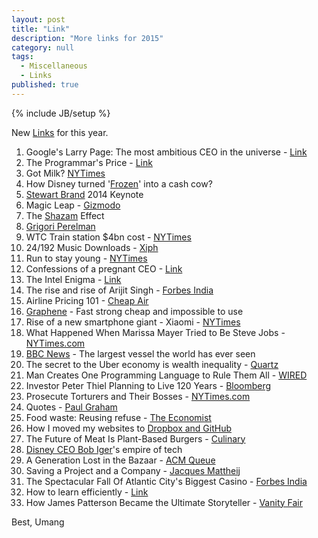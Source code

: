 ```yaml
---
layout: post
title: "Link"
description: "More links for 2015"
category: null
tags: 
  - Miscellaneous
  - Links
published: true
---
```


{% include JB/setup %}

<p>
New <a href="http://umangsaini.in/tags/#Links-ref">Links</a> for this year. 
</p>

1. Google's Larry Page: The most ambitious CEO in the universe - [Link](http://fortune.com/2014/11/13/googles-larry-page-the-most-ambitious-ceo-in-the-universe/)
2. The Programmar's Price - [Link](http://www.newyorker.com/magazine/2014/11/24/programmers-price)
3. Got Milk? [NYTimes](http://www.nytimes.com/2014/11/18/upshot/got-milk-might-not-be-doing-you-much-good.html)
4. How Disney turned '[Frozen](http://www.nytimes.com/2014/11/23/magazine/how-disney-turned-frozen-into-a-cash-cow.html)' into a cash cow?
5. [Stewart Brand](http://blog.longnow.org/02014/11/19/stewart-brand-keynote-video-from-02014-evernote-conference/) 2014 Keynote
6. Magic Leap - [Gizmodo](http://gizmodo.com/how-magic-leap-is-secretly-creating-a-new-alternate-rea-1660441103)
7. The [Shazam](http://www.theatlantic.com/magazine/archive/2014/12/the-shazam-effect/382237/?single_page=true) Effect
8. [Grigori Perelman](https://medium.com/@phacks/how-grigori-perelman-solved-one-of-maths-greatest-mystery-89426275cb7)
9. WTC Train station $4bn cost - [NYTimes](http://www.nytimes.com/2014/12/03/nyregion/the-4-billion-train-station-at-the-world-trade-center.html?_r=0)
10. 24/192 Music Downloads - [Xiph](http://xiph.org/~xiphmont/demo/neil-young.html)
11. Run to stay young - [NYTimes](http://well.blogs.nytimes.com/2014/12/03/run-to-stay-young/)
12. Confessions of a pregnant CEO - [Link](http://fortune.com/2014/12/10/confessions-of-a-pregnant-ceo-3-ways-im-working-differently/)
13. The Intel Enigma - [Link](http://www.mondaynote.com/2014/12/14/the-intel-enigma/)
14. The rise and rise of Arijit Singh - [Forbes India](http://forbesindia.com/article/2014-celebrity-100/the-rise-and-rise-of-arijit-singh/39203/0)
15. Airline Pricing 101 - [Cheap Air](http://www.cheapair.com/blog/travel-tips/air-fares-101-why-do-fares-change-all-the-time/)
16. [Graphene](http://www.newyorker.com/magazine/2014/12/22/material-question) - Fast strong cheap and impossible to use
17. Rise of a new smartphone giant - Xiaomi - [NYTimes](http://www.nytimes.com/2014/12/15/technology/the-rise-of-a-new-smartphone-giant-chinas-xiaomi.html)
18. What Happened When Marissa Mayer Tried to Be Steve Jobs - [NYTimes.com](http://www.nytimes.com/2014/12/21/magazine/what-happened-when-marissa-mayer-tried-to-be-steve-jobs.html?_r=1)
19. [BBC News](http://www.bbc.com/news/science-environment-30394137) - The largest vessel the world has ever seen
20. The secret to the Uber economy is wealth inequality - [Quartz](http://qz.com/312537/the-secret-to-the-uber-economy-is-wealth-inequality/#)
21. Man Creates One Programming Language to Rule Them All - [WIRED](http://www.wired.com/2014/02/julia/)
22. Investor Peter Thiel Planning to Live 120 Years - [Bloomberg](http://www.bloomberg.com/news/2014-12-18/investor-peter-thiel-planning-to-live-120-years.html)
23. Prosecute Torturers and Their Bosses - [NYTimes.com](http://www.nytimes.com/2014/12/22/opinion/prosecute-torturers-and-their-bosses.html?_r=0)
24. Quotes - [Paul Graham](http://paulgraham.com/quo.html)
25. Food waste: Reusing refuse  - [The Economist](http://www.economist.com/news/business-and-finance/21613480-startups-are-tackling-food-waste-fertile-opportunity?fsrc=scn/tw/eoy14/bl/reusingrefuse)
26. How I moved my websites to [Dropbox and GitHub](http://alexcican.com/post/guide-hosting-website-dropbox-github/)
27. The Future of Meat Is Plant-Based Burgers - [Culinary](http://www.outsideonline.com/outdoor-adventure/culinary/Replacing-Meat-Plant-Based-Meats-Vegetarian.html)
28. [Disney CEO Bob Iger](http://fortune.com/2014/12/29/disney-ceo-bob-iger-empire-of-tech/)'s empire of tech
29. A Generation Lost in the Bazaar - [ACM Queue](https://queue.acm.org/detail.cfm?id=2349257&ref=fullrss)
30. Saving a Project and a Company - [Jacques Mattheij](http://jacquesmattheij.com/saving-a-project-and-a-company)
31. The Spectacular Fall Of Atlantic City's Biggest Casino - [Forbes India](http://forbesindia.com/article/checkin/the-spectacular-fall-of-atlantic-citys-biggest-casino/39293/1)
32. How to learn efficiently - [Link](http://lemire.me/blog/archives/2014/12/30/how-to-learn-efficiently/)
33. How James Patterson Became the Ultimate Storyteller - [Vanity Fair](http://www.vanityfair.com/culture/2015/01/james-patterson-best-selling-author)

Best, Umang
